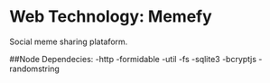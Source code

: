# Web Technology: Memefy
Social meme sharing plataform.


##Node Dependecies:
-http
-formidable
-util
-fs
-sqlite3
-bcryptjs
-randomstring
